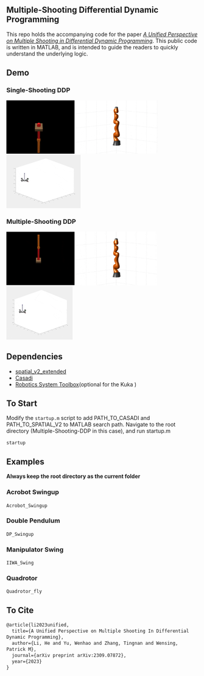 ## **Multiple-Shooting Differential Dynamic Programming**

This repo holds the accompanying code for the paper *[A Unified Perspective on Multiple Shooting in Differential Dynamic Programming](https://arxiv.org/pdf/2309.07872.pdf)*. This public code is written in MATLAB, and is intended to guide the readers to quickly understand the underlying logic.

## Demo
### Single-Shooting DDP
<img src="demo/acrobot/acrobot_demo_ss.gif" height="140">  <img src="demo/kuka_iiwa14/Kuka_demo1_ss.gif" height="140"> <img src="demo/quadrotor/Quadrotor_demo_ss.gif" height="140">

### Multiple-Shooting DDP
<img src="demo/acrobot/acrobot_demo_ms.gif" height="140">  <img src="demo/kuka_iiwa14/Kuka_demo1_ms.gif" height="140"> <img src="demo/quadrotor/Quadrotor_demo_ms.gif" height="140">

## Dependencies
- [spatial_v2_extended](https://github.com/ROAM-Lab-ND/spatial_v2_extended)
- [Casadi](https://web.casadi.org/get/)
- [Robotics System Toolbox](https://www.mathworks.com/products/robotics.html)(optional for the Kuka )

## To Start
Modify the `startup.m` script to add PATH_TO_CASADI and PATH_TO_SPATIAL_V2 to MATLAB search path. Navigate to the root directory (Multiple-Shooting-DDP in this case), and run startup.m
```
startup
```

## Examples
**Always keep the root directory as the current folder**

### Acrobot Swingup
```
Acrobot_Swingup
```

### Double Pendulum
```
DP_Swingup
```

### Manipulator Swing
```
IIWA_Swing
```
### Quadrotor

```
Quadrotor_fly
```

## To Cite
```
@article{li2023unified,
  title={A Unified Perspective on Multiple Shooting In Differential Dynamic Programming},
  author={Li, He and Yu, Wenhao and Zhang, Tingnan and Wensing, Patrick M},
  journal={arXiv preprint arXiv:2309.07872},
  year={2023}
}     
```
